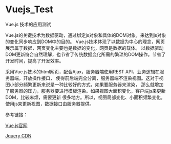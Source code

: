 # Vuejs_Test
Vue.js 技术的应用测试

Vue.js的关键技术为数据驱动，通过绑定js对象和具体的DOM对象，来达到js对象的变化同步响应到DOM中的目的。
Vue.js技术体现了以数据为中心的理念，网页展示属于数据，网页变化主要也是数据的变化，网页是数据的载体。
以数据驱动DOM更新符合自然理解，也节省了传统数据变化所需的繁琐的DOM操作。节省了开发时间，提高了开发效率。

采用Vue.js技术的html网页，配合Ajax，服务器端使用REST API，业务逻辑在服务器端，开放操作接口，
使得前后端完全分离，服务器端不渲染视图。这对于视图小部分频繁更新来说是一种比较好的方式，如果要服务器来渲染，
那么就增加了服务器的压力，服务器要进行模板渲染。如果视图大面积变化，客户端js来更新DOM，比较麻烦，需要更新
很多地方。所以，视图局部变化、小面积频繁变化，使用js来更新视图，数据接口由服务器提供。

参考链接：

[Vue.js官网](http://cn.vuejs.org/)

[Jquery CDN](http://www.bootcdn.cn/jquery/)
